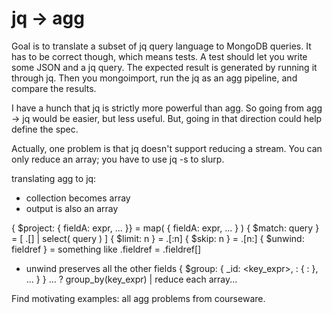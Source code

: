 # jq -> agg

Goal is to translate a subset of jq query language to MongoDB queries.
It has to be correct though, which means tests.
A test should let you write some JSON and a jq query.
The expected result is generated by running it through jq.
Then you mongoimport, run the jq as an agg pipeline, and compare the results.


I have a hunch that jq is strictly more powerful than agg.
So going from agg -> jq would be easier, but less useful.
But, going in that direction could help define the spec.

Actually, one problem is that jq doesn't support reducing a stream.
You can only reduce an array; you have to use jq -s to slurp.


translating agg to jq:
- collection becomes array
- output is also an array

{ $project: { fieldA: expr, ... }} = map( { fieldA: expr, ... } )
{ $match: query } = [ .[] | select( query ) ]
{ $limit: n } = .[:n]
{ $skip: n } = .[n:]
{ $unwind: fieldref } = something like  .fieldref = .fieldref[]
  - unwind preserves all the other fields
{ $group: { \_id: <key\_expr>, <field1>: { <acc1> : <expr1> }, ... } }
... ?
group\_by(key\_expr) | reduce each array...


Find motivating examples: all agg problems from courseware.

  
